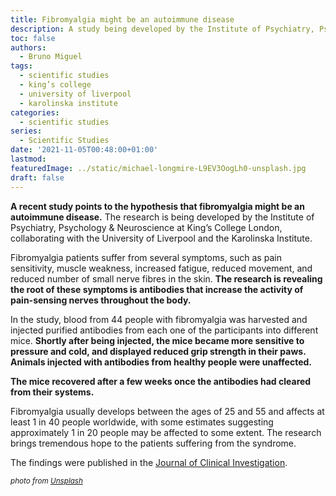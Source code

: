 ```yaml
---
title: Fibromyalgia might be an autoimmune disease
description: A study being developed by the Institute of Psychiatry, Psychology & Neuroscience at King’s College London, collaborating with the  University of Liverpool and the Karolinska Institute, points to the possibility
toc: false
authors:
  - Bruno Miguel
tags:
  - scientific studies
  - king’s college
  - university of liverpool
  - karolinska institute
categories:
  - scientific studies
series:
  - Scientific Studies
date: '2021-11-05T00:48:00+01:00'
lastmod:
featuredImage: ../static/michael-longmire-L9EV3OogLh0-unsplash.jpg
draft: false
---
```


**A recent study points to the hypothesis that fibromyalgia might be an autoimmune disease.** The research is being developed by the Institute of Psychiatry, Psychology & Neuroscience at King’s College London, collaborating with the University of Liverpool and the Karolinska Institute.

Fibromyalgia patients suffer from several symptoms, such as pain sensitivity, muscle weakness, increased fatigue, reduced movement, and reduced number of small nerve fibres in the skin. **The research is revealing the root of these symptoms is antibodies that increase the activity of pain-sensing nerves throughout the body.**

In the study, blood from 44 people with fibromyalgia was harvested and injected purified antibodies from each one of the participants into different mice. **Shortly after being injected, the mice became more sensitive to pressure and cold, and displayed reduced grip strength in their paws. Animals injected with antibodies from healthy people were unaffected.**

**The mice recovered after a few weeks once the antibodies had cleared from their systems.**

Fibromyalgia usually develops between the ages of 25 and 55 and affects at least 1 in 40 people worldwide, with some estimates suggesting approximately 1 in 20 people may be affected to some extent. The research brings tremendous hope to the patients suffering from the syndrome.

The findings were published in the [Journal of Clinical Investigation](https://www.jci.org/articles/view/144201).

<small>_photo from [Unsplash](https://unsplash.com/photos/L9EV3OogLh0)_</small>
